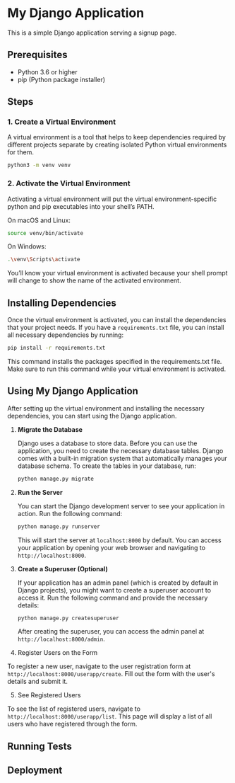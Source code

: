 # My Django Application

This is a simple Django application serving a signup page.

## Prerequisites

- Python 3.6 or higher
- pip (Python package installer)

## Steps

### 1. Create a Virtual Environment

A virtual environment is a tool that helps to keep dependencies required by different projects separate by creating isolated Python virtual environments for them.

```bash
python3 -m venv venv
```

### 2. Activate the Virtual Environment

Activating a virtual environment will put the virtual environment-specific python and pip executables into your shell’s PATH.

On macOS and Linux:

```bash
source venv/bin/activate
```

On Windows:

```bash
.\venv\Scripts\activate
```

You’ll know your virtual environment is activated because your shell prompt will change to show the name of the activated environment.

## Installing Dependencies

Once the virtual environment is activated, you can install the dependencies that your project needs. If you have a `requirements.txt` file, you can install all necessary dependencies by running:

```bash
pip install -r requirements.txt
```

This command installs the packages specified in the requirements.txt file. Make sure to run this command while your virtual environment is activated.

## Using My Django Application

After setting up the virtual environment and installing the necessary dependencies, you can start using the Django application.

1. **Migrate the Database**

    Django uses a database to store data. Before you can use the application, you need to create the necessary database tables. Django comes with a built-in migration system that automatically manages your database schema. To create the tables in your database, run:

    ```bash
    python manage.py migrate
    ```

2. **Run the Server**

    You can start the Django development server to see your application in action. Run the following command:

    ```bash
    python manage.py runserver
    ```

    This will start the server at `localhost:8000` by default. You can access your application by opening your web browser and navigating to `http://localhost:8000`.

3. **Create a Superuser (Optional)**

    If your application has an admin panel (which is created by default in Django projects), you might want to create a superuser account to access it. Run the following command and provide the necessary details:

    ```bash
    python manage.py createsuperuser
    ```

    After creating the superuser, you can access the admin panel at `http://localhost:8000/admin`.

4. Register Users on the Form

To register a new user, navigate to the user registration form at `http://localhost:8000/userapp/create`. Fill out the form with the user's details and submit it.

5. See Registered Users

To see the list of registered users, navigate to `http://localhost:8000/userapp/list`. This page will display a list of all users who have registered through the form.

## Running Tests

## Deployment
